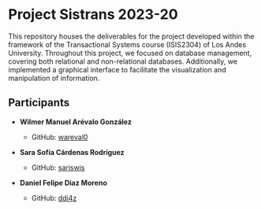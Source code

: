 # Project Sistrans 2023-20

This repository houses the deliverables for the project developed within the framework of the Transactional Systems course (ISIS2304) of Los Andes University. Throughout this project, we focused on database management, covering both relational and non-relational databases. Additionally, we implemented a graphical interface to facilitate the visualization and manipulation of information.

## Participants
- **Wilmer Manuel Arévalo González**
  - GitHub: [wareval0](https://github.com/wareval0)

- **Sara Sofía Cárdenas Rodríguez**
  - GitHub: [sariswis](https://github.com/sariswis)

- **Daniel Felipe Diaz Moreno**
  - GitHub: [ddi4z](https://github.com/ddi4z)
